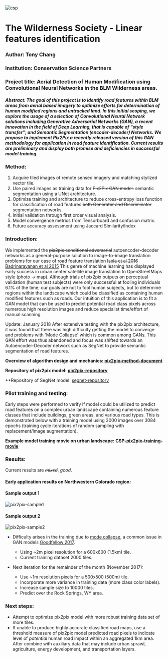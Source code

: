 ![csp](https://lh5.googleusercontent.com/5vNxesq_-1lSHwsOt512XSEmWpu736n9QG0QK30vcxTg9tjn_IW-ipm_sR2rtlwu0EZBPYTyvaooyV6kUh9i=w950-h979) 
# The Wilderness Society - Linear features identification  

### Author: Tony Chang 
### Institution: Conservation Science Partners
### Project title: Aerial Detection of Human Modification using Convolutional Neural Networks in the BLM Wilderness areas. 
##### Abstract: The goal of this project is to identify road features within BLM areas from aerial based imagery to optimize efforts for determination of human modified regions and untracked land. In this initial scoping, we explore the usage of a selection of Convolutional Neural Network solutions including Generative Adversarial Networks (GAN), a recent innovation in the field of Deep Learning, that is capable of "style transfer"; and Semantic Segmentation (encoder-decoder) Networks. We propose to implement Pix2Pix a recently released version of this GAN methodology for application in road feature identification. Current results are preliminary and display both promise and deficiencies in successful model training. 

### Method:
1. Acquire tiled images of remote sensed imagery and matching stylized vector tile.
2. Use paired images as training data for ~~Pix2Pix GAN model.~~ semantic segmentation using a UNet architecture.
3. Optimize training and architecture to reduce cross-entropy loss function for classification of road features ~~both Generator and Discriminator~~ segmentation networks.
4. Initial validation through first order visual analysis.
5. Model convergence metrics from Tensorboard and confusion matrix.  
6. Future accuracy assessment using Jaccard Similarity/Index 

### Introduction:
We implemented the ~~pix2pix conditional adversarial~~ autoencoder-decoder networks as a general-purpose solution to image-to-image translation problems for our case of road feature translation ~~[Isola et al 2016](https://arxiv.org/pdf/1611.07004v1.pdf)~~ [Badrinarayanan et al 2015](https://arxiv.org/pdf/1511.00561.pdf)
This genre of machine learning has displayed early success in urban center satellite image translation to OpenStreetMaps style (photo -> map). Although trials of pix2pix outputs on perceptual validation (human test subjects) were only successful at fooling individuals 6.1% of the time; our goals are not to fool human subjects, but to determine regions within the landscape which could be classified as containing human modified features such as roads. Our intuition of this application is to fit a GAN model that can be used to predict potential road class pixels across numerous high resolution images and reduce specialist time/effort of manual scanning. 

Update: January 2018
After extensive testing with the pix2pix architecture, it was found that there was high difficulty getting the model to converge and problems with 'Mode Collapse' which is common among GANs. This GAN effort was thus abandoned and focus was shifted towards an Autoencoder-Decoder network such as SegNet to provide semantic segmentation of road features. 

**Overview of algorithm design and mechanics:
[pix2pix-method-document](https://affinelayer.com/pix2pix/)**

**Repository of pix2pix model:
[pix2pix-repository](https://github.com/affinelayer/pix2pix-tensorflow)**

**Repository of SegNet model:
[segnet-repository](https://github.com/0bserver07/Keras-SegNet-Basic)

### Pilot training and testing: 
Early steps were performed to verify if model could be utilized to predict road features on a complex urban landscape containing numerous feature classes that include buildings, green areas, and various road types. This is demonstrated below with a training model using 3000 images over 3084 epochs (training cycle iterations of random sampling with replacement/image augmentation).
 
**Example model training movie on urban landscape: [CSP-pix2pix-training-movie](https://youtu.be/g5tTgevppWw)**

### Results:
Current results are ~~*_mixed_*~~, *good*.

#### Early application results on Northwestern Colorado region:
#### Sample output 1
![pix2pix-sample1](https://lh6.googleusercontent.com/_yOZQl-rQHVGQGgzofkeBRJAlAfzY4Jdfp9epBF70Z7g1GT3nsPX5lYoXZudQ1HLG_9HmdRqwBcfrx-8TPhi=w950-h979-rw)
#### Sample output 2
![pix2pix-sample2](https://lh3.googleusercontent.com/pPIm18UfKnv4eX11h5_ZFUaV4rltEBPJMgiptbdkzzolXqz9OQEs87dl732zmTcKWN45n1sOEFrzcLbbLDwY=w950-h979-rw)


- Difficulty arises in the training due to [mode collapse](http://aiden.nibali.org/blog/2017-01-18-mode-collapse-gans/), a common issue in GAN models [Goodfellow 2017](https://arxiv.org/pdf/1701.00160v3.pdf). 
    - Using ~2m pixel resolution for a 600x600 (1.5km) tile.  
    - Current training dataset 2000 tiles.

- Next iteration for the remainder of the month (November 2017):
    - Use ~1m resolution pixels for a 500x500 (500m) tile.
    - Incorporate more variance in training data (more class color labels).
    - Increase sample size to 10000 tiles. 
    - Predict over the Rock Springs, WY area.

### Next steps:

- Attempt to optimize pix2pix model with more robust training data set of more tiles. 
- If unable to produce highly accurate classified road maps, use a threshold measure of pix2pix model predicted road pixels to indicate level of *_potential_* human road impact within an aggregated 1km area. After combine with auxiliary data that may include urban sprawl, agriculture, energy development, and transportation layers.  
